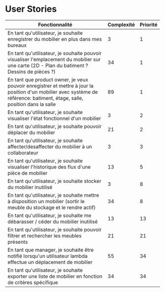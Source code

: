 # User Stories

| Fonctionnalité                                                                                                                                                              | Complexité | Priorité |
| --------------------------------------------------------------------------------------------------------------------------------------------------------------------------- | ---------- | -------- |
| En tant qu'utilisateur, je souhaite enregistrer du mobilier en plus dans mes bureaux                                                                                        | 3          | 1        |
| En tant qu'utilisateur, je souhaite pouvoir visualiser l'emplacement du mobilier sur une carte (2D - Plan du batiment ? Dessins de pièces ?)                                | 34         | 1        |
| En tant que product owner, je veux pouvoir enregistrer et mettre à jour la position d'un mobilier avec système de référence: batiment, étage, salle, position dans la salle | 89         | 1        |
| En tant qu'utilisateur, je souhaite visualiser l'état fonctionnel d'un mobilier                                                                                             | 3          | 2        |
| En tant qu'utilisateur, je souhaite pouvoir déplacer du mobilier                                                                                                            | 21         | 2        |
| En tant qu'utilisateur, je souhaite affecter/desaffecter du mobilier à un collaborateur                                                                                     | 3          | 3        |
| En tant qu'utilisateur, je souhaite visualiser l'historique des flux d'une pièce de mobilier                                                                                | 13         | 5        |
| En tant qu'utilisateur, je souhaite stocker du mobilier inutilisé                                                                                                           | 3          | 8        |
| En tant qu'utilisateur, je souhaite mettre à disposition un mobilier (sortir le meuble du stockage et le rendre actif)                                                      | 34         | 8        |
| En tant qu'utilisateur, je souhaite me débarasser / céder du mobilier inutilisé                                                                                             | 13         | 13       |
| En tant qu'utilisateur, je souhaite pouvoir filtrer et rechercher les meubles présents                                                                                      | 21         | 21       |
| En tant que manager, je souhaite être notifié lorsqu'un utilisateur lambda effectue un déplacement de mobilier                                                              | 55         | 34       |
| En tant qu'utilisateur, je souhaite exporter une liste de mobilier en fonction de critères spécifique                                                                       | 34         | 34       |
